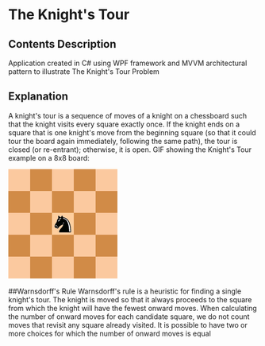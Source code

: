 # The Knight's Tour
## Contents Description
Application created in C# using WPF framework and MVVM architectural pattern to illustrate The Knight's Tour Problem

## Explanation
A knight's tour is a sequence of moves of a knight on a chessboard such that the knight visits every square exactly once. If the knight ends on a square that is one knight's move from the beginning square (so that it could tour the board again immediately, following the same path), the tour is closed (or re-entrant); otherwise, it is open.
GIF showing the Knight's Tour example on a 8x8 board:

![Knights Tour Gif](https://github.com/Paul7aa/KnightsTour/blob/main/Knights-Tour-Animation.gif)

##Warnsdorff's Rule
Warnsdorff's rule is a heuristic for finding a single knight's tour. The knight is moved so that it always proceeds to the square from which the knight will have the fewest onward moves. When calculating the number of onward moves for each candidate square, we do not count moves that revisit any square already visited. It is possible to have two or more choices for which the number of onward moves is equal
